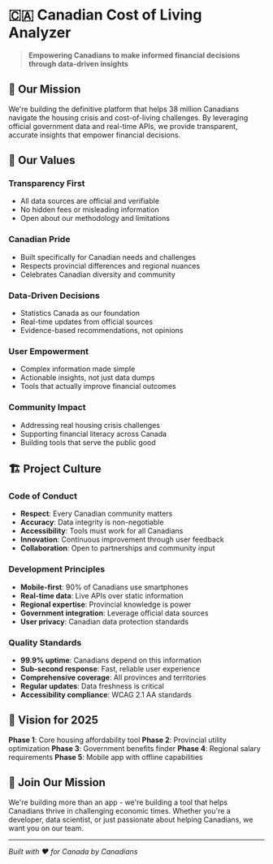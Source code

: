 # 🇨🇦 Canadian Cost of Living Analyzer

> **Empowering Canadians to make informed financial decisions through data-driven insights**

## 🎯 **Our Mission**

We're building the definitive platform that helps 38 million Canadians navigate the housing crisis and cost-of-living challenges. By leveraging official government data and real-time APIs, we provide transparent, accurate insights that empower financial decisions.

## 🌟 **Our Values**

### **Transparency First**
- All data sources are official and verifiable
- No hidden fees or misleading information
- Open about our methodology and limitations

### **Canadian Pride**
- Built specifically for Canadian needs and challenges
- Respects provincial differences and regional nuances
- Celebrates Canadian diversity and community

### **Data-Driven Decisions**
- Statistics Canada as our foundation
- Real-time updates from official sources
- Evidence-based recommendations, not opinions

### **User Empowerment**
- Complex information made simple
- Actionable insights, not just data dumps
- Tools that actually improve financial outcomes

### **Community Impact**
- Addressing real housing crisis challenges
- Supporting financial literacy across Canada
- Building tools that serve the public good

## 🏗️ **Project Culture**

### **Code of Conduct**
- **Respect**: Every Canadian community matters
- **Accuracy**: Data integrity is non-negotiable
- **Accessibility**: Tools must work for all Canadians
- **Innovation**: Continuous improvement through user feedback
- **Collaboration**: Open to partnerships and community input

### **Development Principles**
- **Mobile-first**: 90% of Canadians use smartphones
- **Real-time data**: Live APIs over static information
- **Regional expertise**: Provincial knowledge is power
- **Government integration**: Leverage official data sources
- **User privacy**: Canadian data protection standards

### **Quality Standards**
- **99.9% uptime**: Canadians depend on this information
- **Sub-second response**: Fast, reliable user experience
- **Comprehensive coverage**: All provinces and territories
- **Regular updates**: Data freshness is critical
- **Accessibility compliance**: WCAG 2.1 AA standards

## 🚀 **Vision for 2025**

**Phase 1**: Core housing affordability tool
**Phase 2**: Provincial utility optimization
**Phase 3**: Government benefits finder
**Phase 4**: Regional salary requirements
**Phase 5**: Mobile app with offline capabilities

## 🤝 **Join Our Mission**

We're building more than an app - we're building a tool that helps Canadians thrive in challenging economic times. Whether you're a developer, data scientist, or just passionate about helping Canadians, we want you on our team.

---

*Built with ❤️ for Canada by Canadians*